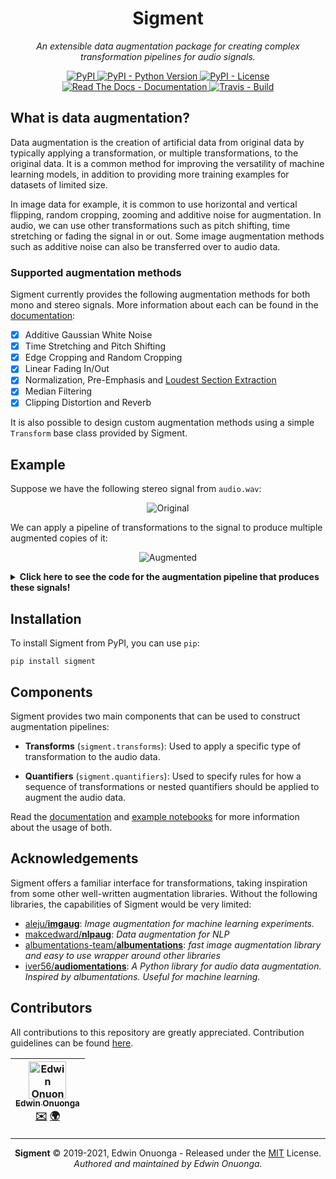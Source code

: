 <p align="center">
    <h1 align="center">Sigment</h1>
</p>

<p align="center">
    <em>An extensible data augmentation package for creating complex transformation pipelines for audio signals.</em>
</p>

<p align="center">
    <div align="center">
        <a href="https://pypi.org/project/sigment">
            <img src="https://img.shields.io/pypi/v/sigment?style=flat" alt="PyPI"/>
        </a>
        <a href="https://pypi.org/project/sigment">
            <img src="https://img.shields.io/pypi/pyversions/sigment?style=flat" alt="PyPI - Python Version"/>
        </a>
        <a href="https://raw.githubusercontent.com/eonu/sigment/master/LICENSE">
            <img src="https://img.shields.io/pypi/l/sigment?style=flat" alt="PyPI - License"/>
        </a>
        <a href="https://sigment.readthedocs.io/en/latest">
            <img src="https://readthedocs.org/projects/sigment/badge/?version=latest&style=flat" alt="Read The Docs - Documentation">
        </a>
        <a href="https://travis-ci.org/eonu/sigment">
            <img src="https://img.shields.io/travis/eonu/sigment?logo=travis&style=flat" alt="Travis - Build">
        </a>
    </div>
</p>

## What is data augmentation?

Data augmentation is the creation of artificial data from original data by typically applying a transformation, or multiple transformations, to the original data. It is a common method for improving the versatility of machine learning models, in addition to providing more training examples for datasets of limited size.

In image data for example, it is common to use horizontal and vertical flipping, random cropping, zooming and additive noise for augmentation. In audio, we can use other transformations such as pitch shifting, time stretching or fading the signal in or out. Some image augmentation methods such as additive noise can also be transferred over to audio data.

### Supported augmentation methods

Sigment currently provides the following augmentation methods for both mono and stereo signals. More information about each can be found in the [documentation](https://sigment.readthedocs.io/en/latest):

- [x] Additive Gaussian White Noise
- [x] Time Stretching and Pitch Shifting
- [x] Edge Cropping and Random Cropping
- [x] Linear Fading In/Out
- [x] Normalization, Pre-Emphasis and [Loudest Section Extraction](https://github.com/petewarden/extract_loudest_section)
- [x] Median Filtering
- [x] Clipping Distortion and Reverb

It is also possible to design custom augmentation methods using a simple `Transform` base class provided by Sigment.

## Example

Suppose we have the following stereo signal from `audio.wav`:

<p align="center">
    <img src="https://i.ibb.co/jzB9Hr5/original.png" alt="Original">
</p>

We can apply a pipeline of transformations to the signal to produce multiple augmented copies of it:

<p align="center">
    <img src="https://i.ibb.co/tqwvXcc/augmented.png" alt="Augmented">
</p>

<details>
<summary>
    <b>Click here to see the code for the augmentation pipeline that produces these signals!</b>
</summary>
<p>

```python
from librosa import load
from sigment import *

# Load the stereo WAV audio file
X, sr = load('audio.wav', mono=False)

# Create a complex augmentation pipeline
transform = Pipeline([
    GaussianWhiteNoise(scale=(0.001, 0.0075), p=0.65),
    ExtractLoudestSection(duration=(0.85, 0.95)),
    OneOf([
        RandomCrop(crop_size=(0.01, 0.04), n_crops=(2, 5)),
        SomeOf([
            EdgeCrop('start', crop_size=(0.05, 0.1)),
            EdgeCrop('end', crop_size=(0.05, 0.1))
        ], n=(1, 2))
    ]),
    Sometimes([
        SomeOf([
            LinearFade('in', fade_size=(0.1, 0.2)),
            LinearFade('out', fade_size=(0.1, 0.2))
        ], n=(1, 2))
    ], p=0.5),
    TimeStretch(rate=(0.8, 1.2)),
    PitchShift(n_steps=(-0.25, 0.25)),
    MedianFilter(window_size=(5, 10), p=0.5)
])

# Generate 25 augmentations of the signal X
transform.generate(X, n=25, sr=sr)
```

> **Note**: The full code for this example can be found in the notebook [here](https://nbviewer.jupyter.org/github/eonu/sigment/blob/master/notebooks/README.ipynb).

</p>
</details>

## Installation

To install Sigment from PyPI, you can use `pip`:

```console
pip install sigment
```

## Components

Sigment provides two main components that can be used to construct augmentation pipelines:

- **Transforms** (`sigment.transforms`): Used to apply a specific type of transformation to the audio data.

- **Quantifiers** (`sigment.quantifiers`): Used to specify rules for how a sequence of transformations
or nested quantifiers should be applied to augment the audio data.

Read the [documentation](https://sigment.readthedocs.io/en/latest) and [example notebooks](https://nbviewer.jupyter.org/github/eonu/sigment/blob/master/notebooks/) for more information about the usage of both.

## Acknowledgements

Sigment offers a familiar interface for transformations, taking inspiration from some other well-written augmentation libraries. Without the following libraries, the capabilities of Sigment would be very limited:

- [aleju/**imgaug**](https://github.com/aleju/imgaug): _Image augmentation for machine learning experiments._
- [makcedward/**nlpaug**](https://github.com/makcedward/nlpaug): _Data augmentation for NLP_
- [albumentations-team/**albumentations**](https://github.com/albumentations-team/albumentations): _fast image augmentation library and easy to use wrapper around other libraries_
- [iver56/**audiomentations**](https://github.com/iver56/audiomentations): _A Python library for audio data augmentation. Inspired by albumentations. Useful for machine learning._

## Contributors

All contributions to this repository are greatly appreciated. Contribution guidelines can be found [here](/CONTRIBUTING.md).

<table>
	<thead>
		<tr>
			<th align="center">
                <a href="https://github.com/eonu">
                    <img src="https://avatars0.githubusercontent.com/u/24795571?s=460&v=4" alt="Edwin Onuonga" width="60px">
                    <br/><sub><b>Edwin Onuonga</b></sub>
                </a>
                <br/>
                <a href="mailto:ed@eonu.net">✉️</a>
                <a href="https://eonu.net">🌍</a>
			</th>
			<!-- Add more <th></th> blocks for more contributors -->
		</tr>
	</thead>
</table>

---

<p align="center">
    <b>Sigment</b> &copy; 2019-2021, Edwin Onuonga - Released under the <a href="https://opensource.org/licenses/MIT">MIT</a> License.<br/>
    <em>Authored and maintained by Edwin Onuonga.</em>
</p>